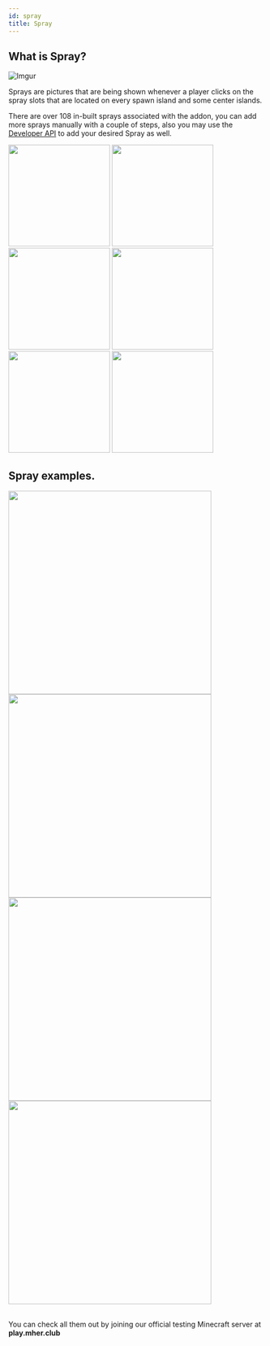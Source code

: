 ```yaml
---
id: spray
title: Spray
---
```


## What is Spray?

![Imgur](https://imgur.com/k5kBY36.png)

Sprays are pictures that are being shown whenever a player clicks on the spray slots that are located on every spawn island and some center islands.

There are over 108 in-built sprays associated with the addon, you can add more sprays manually with a couple of steps, also you may use the [Developer API](/cosmetics/developer-api/getting-started) to add your desired Spray as well.

<img width="200px" src="https://imgur.com/pM1gHBL.png"/>
<img width="200px" src="https://imgur.com/0Hv2qGZ.png"/>
<img width="200px" src="https://imgur.com/IWv1AcT.png"/>
<img width="200px" src="https://imgur.com/x4XZVTh.png"/>
<img width="200px" src="https://imgur.com/JMaPdgy.png"/>
<img width="200px" src="https://imgur.com/CekSibI.png"/>

## Spray examples.

<img width="400px" src="https://imgur.com/5g6Uggk.gif"/><br/>
<img width="400px" src="https://imgur.com/NieB3PN.gif"/><br/>
<img width="400px" src="https://imgur.com/xoreuex.gif"/><br/>
<img width="400px" src="https://imgur.com/dtREzMS.gif"/><br/><br/>

You can check all them out by joining our official testing Minecraft server at **play.mher.club**